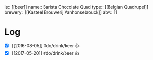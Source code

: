 is:: [[beer]]
name:: Barista Chocolate Quad
type:: [[Belgian Quadrupel]]
brewery:: [[Kasteel Brouwerij Vanhonsebrouck]]
abv:: 11

# Log
- [x] [[2016-08-05]] #do/drink/beer 👍
- [x] [[2017-05-20]] #do/drink/beer 👍
